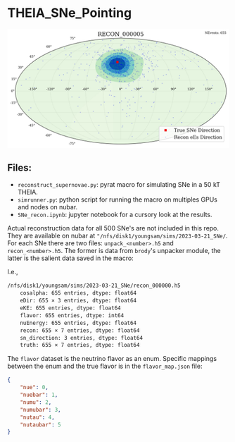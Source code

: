 # THEIA_SNe_Pointing

![recon_000005](images/recon_000005.jpg)

## Files:

* `reconstruct_supernovae.py`: pyrat macro for simulating SNe in a 50 kT THEIA.
* `simrunner.py`: python script for running the macro on multiples GPUs and nodes on nubar.
* `SNe_recon.ipynb`: jupyter notebook for a cursory look at the results.

Actual reconstruction data for all 500 SNe's are not included in this repo. They are available on
nubar at `"/nfs/disk1/youngsam/sims/2023-03-21_SNe/`. For each SNe there are two files:
`unpack_<number>.h5` and `recon_<number>.h5`. The former is data from `brody`'s unpacker
module, the latter is the salient data saved in the macro:

I.e.,

```sh
/nfs/disk1/youngsam/sims/2023-03-21_SNe/recon_000000.h5
    cosalpha: 655 entries, dtype: float64
    eDir: 655 × 3 entries, dtype: float64
    eKE: 655 entries, dtype: float64
    flavor: 655 entries, dtype: int64
    nuEnergy: 655 entries, dtype: float64
    recon: 655 × 7 entries, dtype: float64
    sn_direction: 3 entries, dtype: float64
    truth: 655 × 7 entries, dtype: float64
```

The `flavor` dataset is the neutrino flavor as an enum. Specific mappings between the enum
and the true flavor is in the `flavor_map.json` file:

```json
{
    "nue": 0,
    "nuebar": 1,
    "numu": 2,
    "numubar": 3,
    "nutau": 4,
    "nutaubar": 5
}
```